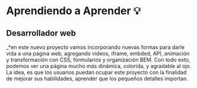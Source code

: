 # Aprendiendo a Aprender &#128161;

## Desarrollador web

\_\*en este nuevo proyecto vamos incorporando nuevas formas para darle vida a una página web, agregando videos, iframe, embded, API, animación y transformación con CSS, formularios y organización BEM. Con todo esto, podemos ver una página mucho más dinámica, colorida, y agradable al ojo. La idea, es que los usuarios puedan ocupar este proyecto con la finalidad de mejorar sus habilidades, aprender que los pequeños detalles importan.
